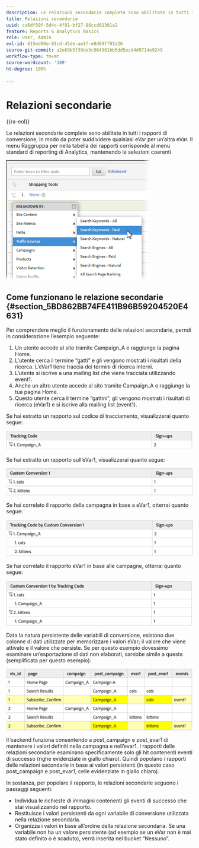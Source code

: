 ```yaml
---
description: Le relazioni secondarie complete sono abilitate in tutti i rapporti di conversione, in modo da poter suddividere qualsiasi eVar per un’altra eVar. Il menu Raggruppa per nella tabella dei rapporti corrisponde al menu standard di reporting di Analytics, mantenendo le selezioni coerenti
title: Relazioni secondarie
uuid: ca6df50f-5d4c-4f91-bf27-86ccd01391a2
feature: Reports & Analytics Basics
role: User, Admin
exl-id: 615ed00e-91cd-45de-ae1f-e0d09ff01d26
source-git-commit: a2e69b5f39de3c964381bb5dd5ecd4d9714e9249
workflow-type: tm+mt
source-wordcount: '389'
ht-degree: 100%

---
```


# Relazioni secondarie

{{ra-eol}}

Le relazioni secondarie complete sono abilitate in tutti i rapporti di conversione, in modo da poter suddividere qualsiasi eVar per un’altra eVar. Il menu Raggruppa per nella tabella dei rapporti corrisponde al menu standard di reporting di Analytics, mantenendo le selezioni coerenti

![](assets/subrelations.png)

## Come funzionano le relazione secondarie {#section_5BD862BB74FE411B96B59204520E4631}

Per comprendere meglio il funzionamento delle relazioni secondarie, perndi in considerazione l’esempio seguente:

1. Un utente accede al sito tramite Campaign_A e raggiunge la pagina Home.
1. L&#39;utente cerca il termine “gatti” e gli vengono mostrati i risultati della ricerca. L’eVar1 tiene traccia dei termini di ricerca interni.
1. L’utente si iscrive a una mailing list che viene tracciata utilizzando event1.
1. Anche un altro utente accede al sito tramite Campaign_A e raggiunge la tua pagina Home.
1. Questo utente cerca il termine “gattini”, gli vengono mostrati i risultati di ricerca (eVar1) e si iscrive alla mailing list (event1).

Se hai estratto un rapporto sul codice di tracciamento, visualizzerai quanto segue:

![](assets/subrel_1.png)

Se hai estratto un rapporto sull’eVar1, visualizzerai quanto segue:

![](assets/subrel_2.png)

Se hai correlato il rapporto della campagna in base a eVar1, otterrai quanto segue:

![](assets/subrel_3.png)

Se hai correlato il rapporto eVar1 in base alle campagne, otterrai quanto segue:

![](assets/subrel_4.png)

Data la natura persistente delle variabili di conversione, esistono due colonne di dati utilizzate per memorizzare i valori eVar; il valore che viene attivato e il valore che persiste. Se per questo esempio dovessimo esaminare un’esportazione di dati non elaborati, sarebbe simile a questa (semplificata per questo esempio):

![](assets/subrel_5.png)

Il backend funziona consentendo a post_campaign e post_evar1 di mantenere i valori definiti nella campagna e nell’evar1. I rapporti delle relazioni secondarie esaminano specificamente solo gli hit contenenti eventi di successo (righe evidenziate in giallo chiaro). Quindi popolano i rapporti delle relazioni secondarie in base ai valori persistenti (in questo caso post_campaign e post_evar1, celle evidenziate in giallo chiaro).

In sostanza, per popolare il rapporto, le relazioni secondarie seguono i passaggi seguenti:

* Individua le richieste di immagini contenenti gli eventi di successo che stai visualizzando nel rapporto.
* Restituisce i valori persistenti da ogni variabile di conversione utilizzata nella relazione secondaria.
* Organizza i valori in base all’ordine della relazione secondaria. Se una variabile non ha un valore persistente (ad esempio se un eVar non è mai stato definito o è scaduto), verrà inserita nel bucket “Nessuno”.
